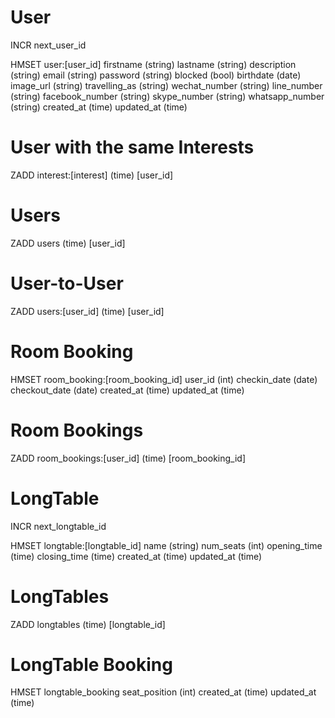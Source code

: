 # User
INCR next_user_id

HMSET user:[user_id]
    firstname       (string)
    lastname        (string)
    description     (string)
    email           (string)
    password        (string)
    blocked         (bool)
    birthdate       (date)
    image_url       (string)
    travelling_as   (string)
    wechat_number   (string)
    line_number     (string)
    facebook_number (string)
    skype_number    (string)
    whatsapp_number (string)
    created_at      (time)
    updated_at      (time)

# User with the same Interests
ZADD interest:[interest] (time) [user_id]

# Users
ZADD users (time) [user_id]

# User-to-User
ZADD users:[user_id] (time) [user_id]

# Room Booking
HMSET room_booking:[room_booking_id]
    user_id         (int)
    checkin_date    (date)
    checkout_date   (date)
    created_at      (time)
    updated_at      (time)

# Room Bookings
ZADD room_bookings:[user_id] (time) [room_booking_id]

# LongTable
INCR next_longtable_id

HMSET longtable:[longtable_id]
    name         (string)
    num_seats    (int)
    opening_time (time)
    closing_time (time)
    created_at   (time)
    updated_at   (time)

# LongTables
ZADD longtables (time) [longtable_id]

# LongTable Booking
HMSET longtable_booking
    seat_position (int)
    created_at    (time)
    updated_at    (time)
